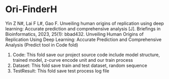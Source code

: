 # Ori-FinderH
Yin Z N#, Lai F L#, Gao F. Unveiling human origins of replication using deep learning: Accurate prediction and comprehensive analysis [J]. Briefings in Bioinformatics, 2023, 25(1): bbad432.
Unveiling  Human Origins of Replication Using Deep Learning: Accurate Prediction and Comprehensive Analysis 
(Predict tool in Code fold)
1. Code: This fold save our project source code include model structure, trained model, z-curve encode unit and our train process
2. Dataset: This fold save train and test dataset, random sequence
3. TestResult: This fold save test process log file
